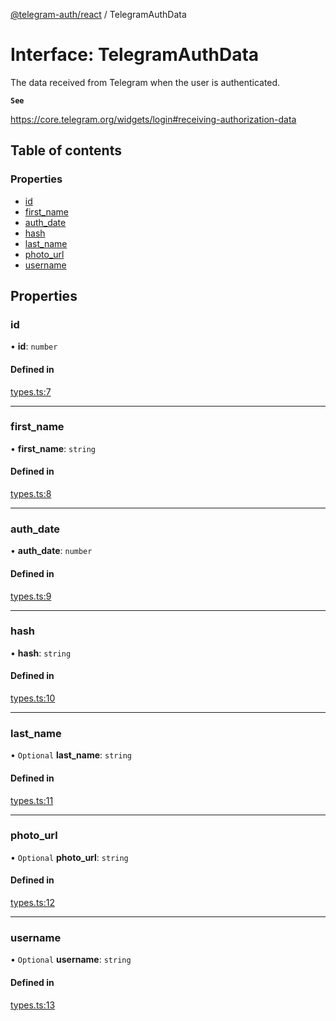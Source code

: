 [@telegram-auth/react](../README.md) / TelegramAuthData

# Interface: TelegramAuthData

The data received from Telegram when the user is authenticated.

**`See`**

https://core.telegram.org/widgets/login#receiving-authorization-data

## Table of contents

### Properties

- [id](TelegramAuthData.md#id)
- [first\_name](TelegramAuthData.md#first_name)
- [auth\_date](TelegramAuthData.md#auth_date)
- [hash](TelegramAuthData.md#hash)
- [last\_name](TelegramAuthData.md#last_name)
- [photo\_url](TelegramAuthData.md#photo_url)
- [username](TelegramAuthData.md#username)

## Properties

### id

• **id**: `number`

#### Defined in

[types.ts:7](https://github.com/manzoorwanijk/telegram-auth/blob/5d7eb0c/packages/react/src/types.ts#L7)

___

### first\_name

• **first\_name**: `string`

#### Defined in

[types.ts:8](https://github.com/manzoorwanijk/telegram-auth/blob/5d7eb0c/packages/react/src/types.ts#L8)

___

### auth\_date

• **auth\_date**: `number`

#### Defined in

[types.ts:9](https://github.com/manzoorwanijk/telegram-auth/blob/5d7eb0c/packages/react/src/types.ts#L9)

___

### hash

• **hash**: `string`

#### Defined in

[types.ts:10](https://github.com/manzoorwanijk/telegram-auth/blob/5d7eb0c/packages/react/src/types.ts#L10)

___

### last\_name

• `Optional` **last\_name**: `string`

#### Defined in

[types.ts:11](https://github.com/manzoorwanijk/telegram-auth/blob/5d7eb0c/packages/react/src/types.ts#L11)

___

### photo\_url

• `Optional` **photo\_url**: `string`

#### Defined in

[types.ts:12](https://github.com/manzoorwanijk/telegram-auth/blob/5d7eb0c/packages/react/src/types.ts#L12)

___

### username

• `Optional` **username**: `string`

#### Defined in

[types.ts:13](https://github.com/manzoorwanijk/telegram-auth/blob/5d7eb0c/packages/react/src/types.ts#L13)
